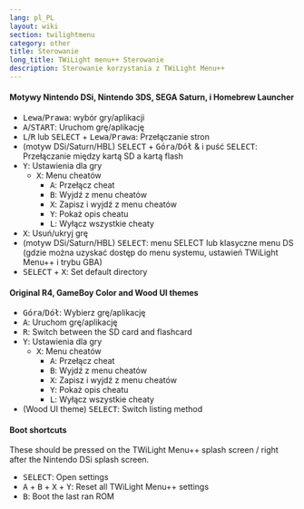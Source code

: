 ```yaml
---
lang: pl_PL
layout: wiki
section: twilightmenu
category: other
title: Sterowanie
long_title: TWiLight menu++ Sterowanie
description: Sterowanie korzystania z TWiLight Menu++
---
```


#### Motywy Nintendo DSi, Nintendo 3DS, SEGA Saturn, i Homebrew Launcher
- <kbd>Lewa</kbd>/<kbd>Prawa</kbd>: wybór gry/aplikacji
- <kbd class="face">A</kbd>/<kbd>START</kbd>: Uruchom grę/aplikację
- <kbd class="l">L</kbd>/<kbd class="r">R</kbd> lub <kbd>SELECT</kbd> + <kbd>Lewa</kbd>/<kbd>Prawa</kbd>: Przełączanie stron
- (motyw DSi/Saturn/HBL) <kbd>SELECT</kbd> + <kbd>Góra</kbd>/<kbd>Dół</kbd> & i puść <kbd>SELECT</kbd>: Przełączanie między kartą SD a kartą flash
- <kbd class="face">Y</kbd>: Ustawienia dla gry
    - <kbd class="face">X</kbd>: Menu cheatów
        - <kbd class="face">A</kbd>: Przełącz cheat
        - <kbd class="face">B</kbd>: Wyjdź z menu cheatów
        - <kbd class="face">X</kbd>: Zapisz i wyjdź z menu cheatów
        - <kbd class="face">Y</kbd>: Pokaż opis cheatu
        - <kbd class="l">L</kbd>: Wyłącz wszystkie cheaty
- <kbd class="face">X</kbd>: Usuń/ukryj grę
- (motyw DSi/Saturn/HBL) <kbd>SELECT</kbd>: menu SELECT lub klasyczne menu DS (gdzie można uzyskać dostęp do menu systemu, ustawień TWiLight Menu++ i trybu GBA)
- <kbd>SELECT</kbd> + <kbd class="face">X</kbd>: Set default directory

#### Original R4, GameBoy Color and Wood UI themes
- <kbd>Góra</kbd>/<kbd>Dół</kbd>: Wybierz grę/aplikację
- <kbd class="face">A</kbd>: Uruchom grę/aplikację
- <kbd class="r">R</kbd>: Switch between the SD card and flashcard
- <kbd class="face">Y</kbd>: Ustawienia dla gry
    - <kbd class="face">X</kbd>: Menu cheatów
        - <kbd class="face">A</kbd>: Przełącz cheat
        - <kbd class="face">B</kbd>: Wyjdź z menu cheatów
        - <kbd class="face">X</kbd>: Zapisz i wyjdź z menu cheatów
        - <kbd class="face">Y</kbd>: Pokaż opis cheatu
        - <kbd class="l">L</kbd>: Wyłącz wszystkie cheaty
- (Wood UI theme) <kbd>SELECT</kbd>: Switch listing method

#### Boot shortcuts
These should be pressed on the TWiLight Menu++ splash screen / right after the Nintendo DSi splash screen.

- <kbd>SELECT</kbd>: Open settings
- <kbd class="face">A</kbd> + <kbd class="face">B</kbd> + <kbd class="face">X</kbd> + <kbd class="face">Y</kbd>: Reset all TWiLight Menu++ settings
- <kbd class="face">B</kbd>: Boot the last ran ROM
